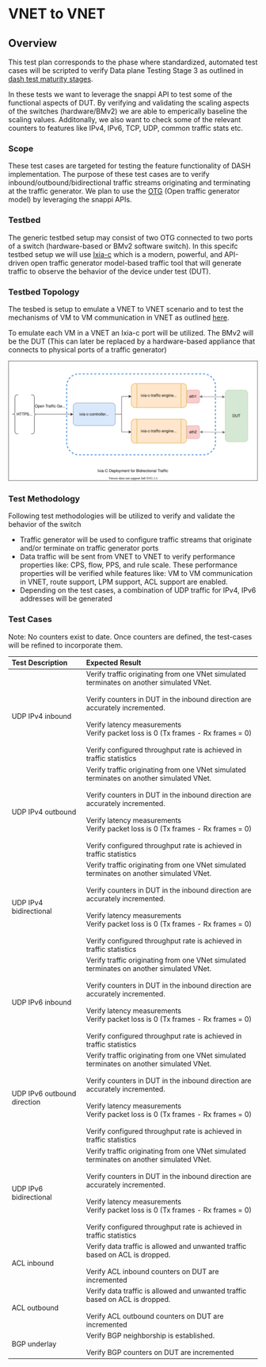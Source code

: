 # **VNET to VNET**

## Overview

This test plan corresponds to the phase where standardized, automated test cases 
will be scripted to verify Data plane Testing Stage 3 as outlined in [dash test maturity stages](../dash-test-maturity-stages.md#data-plane-testing-stage-3-dut-configuration-via-sai-thrift). 

In these tests we want to leverage the snappi API to test some of the functional aspects of DUT. 
By verifying and validating the scaling aspects of the switches (hardware/BMv2) 
we are able to emperically baseline the scaling values. Additonally, we also 
want to check some of the relevant counters to features like IPv4, IPv6, TCP, 
UDP, common traffic stats etc.

### Scope

These test cases are targeted for testing the feature functionality of DASH implementation. The purpose of these test cases are to verify inbound/outbound/bidirectional traffic streams originating and terminating at the traffic generator. We plan to use the [OTG](https://github.com/open-traffic-generator) (Open traffic generator model) by leveraging the snappi APIs. 

### Testbed

The generic testbed setup may consist of two OTG connected to two ports of a switch (hardware-based or BMv2 software switch). 
In this specifc testbed setup we will use [Ixia-c](https://github.com/open-traffic-generator/ixia-c) which is a modern, powerful, and API-driven open traffic generator model-based traffic tool that will generate traffic to observe the behavior of the device under test (DUT).

### Testbed Topology 

The tesbed is setup to emulate a VNET to VNET scenario and to test the mechanisms of VM to VM communication in VNET as outlined [here](https://github.com/Azure/DASH/blob/main/documentation/vnet2vnet-service/vnet-to-vnet-service.md).



To emulate each VM in a VNET an Ixia-c port will be utilized. The BMv2 will be the DUT (This can later be replaced by a hardware-based appliance that connects to physical ports of a traffic generator)

![ixia-c.drawio](../../images/ixia-c.drawio.svg)



### Test Methodology

Following test methodologies will be utilized to verify and validate the behavior of the switch

- Traffic generator will be used to configure traffic streams that originate and/or terminate on traffic generator ports
- Data traffic will be sent from VNET to VNET to verify performance properties like: CPS, flow, PPS, and rule scale.  These performance properties will be verified while  features like: VM to VM communication in VNET, route support, LPM support, ACL support are enabled.
- Depending on the test cases, a combination of UDP traffic for IPv4, IPv6 addresses will be generated

### Test Cases
Note: No counters exist to date. Once counters are defined, the test-cases will be refined to incorporate them.

| Test Description                                             | Expected Result               |
| :----------------------------------------------------------- | :------------------------ |
| UDP IPv4 inbound  | Verify traffic originating from one VNet simulated terminates on another simulated VNet. <br><br> Verify counters in DUT in the inbound direction are accurately incremented. <br><br> Verify latency measurements <br> Verify packet loss is 0 (Tx frames - Rx frames = 0) <br><br> Verify configured throughput rate is achieved in traffic statistics  |
| UDP IPv4 outbound | Verify traffic originating from one VNet simulated terminates on another simulated VNet. <br><br> Verify counters in DUT in the inbound direction are accurately incremented. <br><br> Verify latency measurements <br> Verify packet loss is 0 (Tx frames - Rx frames = 0) <br><br> Verify configured throughput rate is achieved in traffic statistics |
| UDP IPv4 bidirectional  | Verify traffic originating from one VNet simulated terminates on another simulated VNet. <br><br> Verify counters in DUT in the inbound direction are accurately incremented. <br><br> Verify latency measurements <br> Verify packet loss is 0 (Tx frames - Rx frames = 0) <br><br> Verify configured throughput rate is achieved in traffic statistics    |
| UDP IPv6 inbound | Verify traffic originating from one VNet simulated terminates on another simulated VNet. <br><br> Verify counters in DUT in the inbound direction are accurately incremented. <br><br> Verify latency measurements <br> Verify packet loss is 0 (Tx frames - Rx frames = 0) <br><br> Verify configured throughput rate is achieved in traffic statistics    |
| UDP IPv6 outbound direction | Verify traffic originating from one VNet simulated terminates on another simulated VNet. <br><br> Verify counters in DUT in the inbound direction are accurately incremented. <br><br> Verify latency measurements <br> Verify packet loss is 0 (Tx frames - Rx frames = 0) <br><br> Verify configured throughput rate is achieved in traffic statistics  |
| UDP IPv6 bidirectional  | Verify traffic originating from one VNet simulated terminates on another simulated VNet. <br><br> Verify counters in DUT in the inbound direction are accurately incremented. <br><br> Verify latency measurements <br> Verify packet loss is 0 (Tx frames - Rx frames = 0) <br><br> Verify configured throughput rate is achieved in traffic statistics  |                                                 
|  ACL inbound | Verify data traffic is allowed and unwanted traffic based on ACL is dropped. <br><br>Verify ACL inbound counters on DUT are incremented
| ACL outbound  | Verify data traffic is allowed and unwanted traffic based on ACL is dropped. <br><br>Verify ACL outbound counters on DUT are incremented
| BGP underlay | Verify BGP neighborship is established. <br><br>Verify BGP counters on DUT are incremented


